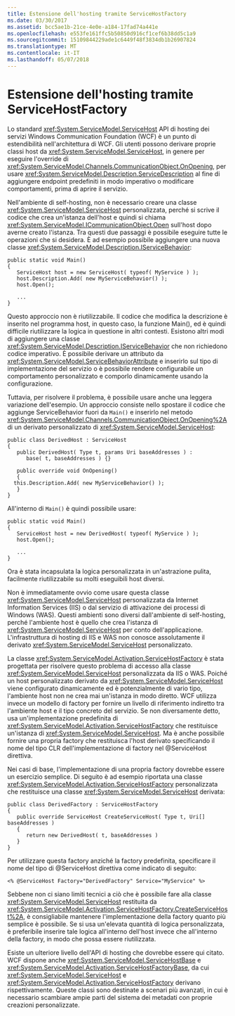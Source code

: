 ```yaml
---
title: Estensione dell'hosting tramite ServiceHostFactory
ms.date: 03/30/2017
ms.assetid: bcc5ae1b-21ce-4e0e-a184-17fad74a441e
ms.openlocfilehash: e553fe161ffc5b50850d916cf1cef6b38dd5c1a9
ms.sourcegitcommit: 15109844229ade1c6449f48f3834db1b26907824
ms.translationtype: MT
ms.contentlocale: it-IT
ms.lasthandoff: 05/07/2018
---
```

# <a name="extending-hosting-using-servicehostfactory"></a>Estensione dell'hosting tramite ServiceHostFactory
Lo standard <xref:System.ServiceModel.ServiceHost> API di hosting dei servizi Windows Communication Foundation (WCF) è un punto di estendibilità nell'architettura di WCF. Gli utenti possono derivare proprie classi host da <xref:System.ServiceModel.ServiceHost>, in genere per eseguire l'override di <xref:System.ServiceModel.Channels.CommunicationObject.OnOpening>, per usare <xref:System.ServiceModel.Description.ServiceDescription> al fine di aggiungere endpoint predefiniti in modo imperativo o modificare comportamenti, prima di aprire il servizio.  
  
 Nell'ambiente di self-hosting, non è necessario creare una classe <xref:System.ServiceModel.ServiceHost> personalizzata, perché si scrive il codice che crea un'istanza dell'host e quindi si chiama <xref:System.ServiceModel.ICommunicationObject.Open> sull'host dopo averne creato l'istanza. Tra questi due passaggi è possibile eseguire tutte le operazioni che si desidera. È ad esempio possibile aggiungere una nuova classe <xref:System.ServiceModel.Description.IServiceBehavior>:  
  
```  
public static void Main()  
{  
   ServiceHost host = new ServiceHost( typeof( MyService ) );  
   host.Description.Add( new MyServiceBehavior() );  
   host.Open();  
  
   ...  
}  
```  
  
 Questo approccio non è riutilizzabile. Il codice che modifica la descrizione è inserito nel programma host, in questo caso, la funzione Main(), ed è quindi difficile riutilizzare la logica in questione in altri contesti. Esistono altri modi di aggiungere una classe <xref:System.ServiceModel.Description.IServiceBehavior> che non richiedono codice imperativo. È possibile derivare un attributo da <xref:System.ServiceModel.ServiceBehaviorAttribute> e inserirlo sul tipo di implementazione del servizio o è possibile rendere configurabile un comportamento personalizzato e comporlo dinamicamente usando la configurazione.  
  
 Tuttavia, per risolvere il problema, è possibile usare anche una leggera variazione dell'esempio. Un approccio consiste nello spostare il codice che aggiunge ServiceBehavior fuori da `Main()` e inserirlo nel metodo <xref:System.ServiceModel.Channels.CommunicationObject.OnOpening%2A> di un derivato personalizzato di <xref:System.ServiceModel.ServiceHost>:  
  
```  
public class DerivedHost : ServiceHost  
{  
   public DerivedHost( Type t, params Uri baseAddresses ) :  
      base( t, baseAddresses ) {}  
  
   public override void OnOpening()  
   {  
  this.Description.Add( new MyServiceBehavior() );  
   }  
}  
```  
  
 All'interno di `Main()` è quindi possibile usare:  
  
```  
public static void Main()  
{  
   ServiceHost host = new DerivedHost( typeof( MyService ) );  
   host.Open();  
  
   ...  
}  
```  
  
 Ora è stata incapsulata la logica personalizzata in un'astrazione pulita, facilmente riutilizzabile su molti eseguibili host diversi.  
  
 Non è immediatamente ovvio come usare questa classe <xref:System.ServiceModel.ServiceHost> personalizzata da Internet Information Services (IIS) o dal servizio di attivazione dei processi di Windows (WAS). Questi ambienti sono diversi dall'ambiente di self-hosting, perché l'ambiente host è quello che crea l'istanza di <xref:System.ServiceModel.ServiceHost> per conto dell'applicazione. L'infrastruttura di hosting di IIS e WAS non conosce assolutamente il derivato <xref:System.ServiceModel.ServiceHost> personalizzato.  
  
 La classe <xref:System.ServiceModel.Activation.ServiceHostFactory> è stata progettata per risolvere questo problema di accesso alla classe <xref:System.ServiceModel.ServiceHost> personalizzata da IIS o WAS. Poiché un host personalizzato derivato da <xref:System.ServiceModel.ServiceHost> viene configurato dinamicamente ed è potenzialmente di vario tipo, l'ambiente host non ne crea mai un'istanza in modo diretto. WCF utilizza invece un modello di factory per fornire un livello di riferimento indiretto tra l'ambiente host e il tipo concreto del servizio. Se non diversamente detto, usa un'implementazione predefinita di <xref:System.ServiceModel.Activation.ServiceHostFactory> che restituisce un'istanza di <xref:System.ServiceModel.ServiceHost>. Ma è anche possibile fornire una propria factory che restituisca l'host derivato specificando il nome del tipo CLR dell'implementazione di factory nel @ServiceHost direttiva.  
  
 Nei casi di base, l'implementazione di una propria factory dovrebbe essere un esercizio semplice. Di seguito è ad esempio riportata una classe <xref:System.ServiceModel.Activation.ServiceHostFactory> personalizzata che restituisce una classe <xref:System.ServiceModel.ServiceHost> derivata:  
  
```  
public class DerivedFactory : ServiceHostFactory  
{  
   public override ServiceHost CreateServiceHost( Type t, Uri[] baseAddresses )  
   {  
      return new DerivedHost( t, baseAddresses )  
   }  
}  
```  
  
 Per utilizzare questa factory anziché la factory predefinita, specificare il nome del tipo di @ServiceHost direttiva come indicato di seguito:  
  
```  
<% @ServiceHost Factory="DerivedFactory" Service="MyService" %>  
```  
  
 Sebbene non ci siano limiti tecnici a ciò che è possibile fare alla classe <xref:System.ServiceModel.ServiceHost> restituita da <xref:System.ServiceModel.Activation.ServiceHostFactory.CreateServiceHost%2A>, è consigliabile mantenere l'implementazione della factory quanto più semplice è possibile. Se si usa un'elevata quantità di logica personalizzata, è preferibile inserire tale logica all'interno dell'host invece che all'interno della factory, in modo che possa essere riutilizzata.  
  
 Esiste un ulteriore livello dell'API di hosting che dovrebbe essere qui citato. WCF dispone anche <xref:System.ServiceModel.ServiceHostBase> e <xref:System.ServiceModel.Activation.ServiceHostFactoryBase>, da cui <xref:System.ServiceModel.ServiceHost> e <xref:System.ServiceModel.Activation.ServiceHostFactory> derivano rispettivamente. Queste classi sono destinate a scenari più avanzati, in cui è necessario scambiare ampie parti del sistema dei metadati con proprie creazioni personalizzate.
